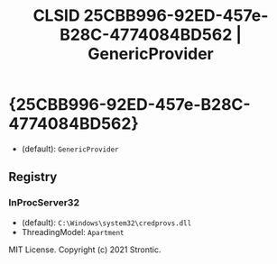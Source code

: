 ﻿---
title: "CLSID 25CBB996-92ED-457e-B28C-4774084BD562 | GenericProvider"
excerpt: What is COM-Object CLSID 25CBB996-92ED-457e-B28C-4774084BD562?
---

# {25CBB996-92ED-457e-B28C-4774084BD562}

* (default): `GenericProvider`

## Registry


### InProcServer32

* (default): `C:\Windows\system32\credprovs.dll`
* ThreadingModel: `Apartment`

MIT License. Copyright (c) 2021 Strontic.


